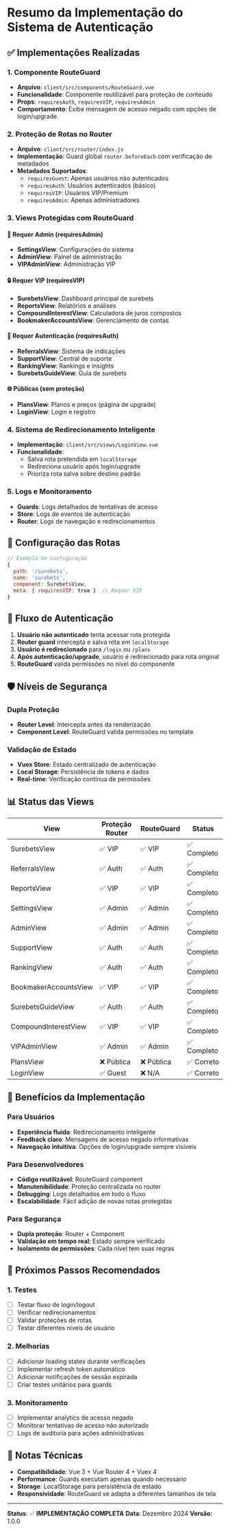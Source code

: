 # Resumo da Implementação do Sistema de Autenticação

## ✅ Implementações Realizadas

### 1. Componente RouteGuard
- **Arquivo**: `client/src/components/RouteGuard.vue`
- **Funcionalidade**: Componente reutilizável para proteção de conteúdo
- **Props**: `requiresAuth`, `requiresVIP`, `requiresAdmin`
- **Comportamento**: Exibe mensagem de acesso negado com opções de login/upgrade

### 2. Proteção de Rotas no Router
- **Arquivo**: `client/src/router/index.js`
- **Implementação**: Guard global `router.beforeEach` com verificação de metadados
- **Metadados Suportados**:
  - `requiresGuest`: Apenas usuários não autenticados
  - `requiresAuth`: Usuários autenticados (básico)
  - `requiresVIP`: Usuários VIP/Premium
  - `requiresAdmin`: Apenas administradores

### 3. Views Protegidas com RouteGuard

#### 🚫 Requer Admin (requiresAdmin)
- **SettingsView**: Configurações do sistema
- **AdminView**: Painel de administração
- **VIPAdminView**: Administração VIP

#### 🔒 Requer VIP (requiresVIP)
- **SurebetsView**: Dashboard principal de surebets
- **ReportsView**: Relatórios e análises
- **CompoundInterestView**: Calculadora de juros compostos
- **BookmakerAccountsView**: Gerenciamento de contas

#### 🔐 Requer Autenticação (requiresAuth)
- **ReferralsView**: Sistema de indicações
- **SupportView**: Central de suporte
- **RankingView**: Rankings e insights
- **SurebetsGuideView**: Guia de surebets

#### 🌐 Públicas (sem proteção)
- **PlansView**: Planos e preços (página de upgrade)
- **LoginView**: Login e registro

### 4. Sistema de Redirecionamento Inteligente
- **Implementação**: `client/src/views/LoginView.vue`
- **Funcionalidade**: 
  - Salva rota pretendida em `localStorage`
  - Redireciona usuário após login/upgrade
  - Prioriza rota salva sobre destino padrão

### 5. Logs e Monitoramento
- **Guards**: Logs detalhados de tentativas de acesso
- **Store**: Logs de eventos de autenticação
- **Router**: Logs de navegação e redirecionamentos

## 🔧 Configuração das Rotas

```javascript
// Exemplo de configuração
{
  path: '/surebets',
  name: 'surebets',
  component: SurebetsView,
  meta: { requiresVIP: true }  // Requer VIP
}
```

## 🎯 Fluxo de Autenticação

1. **Usuário não autenticado** tenta acessar rota protegida
2. **Router guard** intercepta e salva rota em `localStorage`
3. **Usuário é redirecionado** para `/login` ou `/plans`
4. **Após autenticação/upgrade**, usuário é redirecionado para rota original
5. **RouteGuard** valida permissões no nível do componente

## 🛡️ Níveis de Segurança

### Dupla Proteção
- **Router Level**: Intercepta antes da renderização
- **Component Level**: RouteGuard valida permissões no template

### Validação de Estado
- **Vuex Store**: Estado centralizado de autenticação
- **Local Storage**: Persistência de tokens e dados
- **Real-time**: Verificação contínua de permissões

## 📊 Status das Views

| View | Proteção Router | RouteGuard | Status |
|------|----------------|------------|---------|
| SurebetsView | ✅ VIP | ✅ VIP | ✅ Completo |
| ReferralsView | ✅ Auth | ✅ Auth | ✅ Completo |
| ReportsView | ✅ VIP | ✅ VIP | ✅ Completo |
| SettingsView | ✅ Admin | ✅ Admin | ✅ Completo |
| AdminView | ✅ Admin | ✅ Admin | ✅ Completo |
| SupportView | ✅ Auth | ✅ Auth | ✅ Completo |
| RankingView | ✅ Auth | ✅ Auth | ✅ Completo |
| BookmakerAccountsView | ✅ VIP | ✅ VIP | ✅ Completo |
| SurebetsGuideView | ✅ Auth | ✅ Auth | ✅ Completo |
| CompoundInterestView | ✅ VIP | ✅ VIP | ✅ Completo |
| VIPAdminView | ✅ Admin | ✅ Admin | ✅ Completo |
| PlansView | ❌ Pública | ❌ Pública | ✅ Correto |
| LoginView | ✅ Guest | ❌ N/A | ✅ Correto |

## 🚀 Benefícios da Implementação

### Para Usuários
- **Experiência fluida**: Redirecionamento inteligente
- **Feedback claro**: Mensagens de acesso negado informativas
- **Navegação intuitiva**: Opções de login/upgrade sempre visíveis

### Para Desenvolvedores
- **Código reutilizável**: RouteGuard component
- **Manutenibilidade**: Proteção centralizada no router
- **Debugging**: Logs detalhados em todo o fluxo
- **Escalabilidade**: Fácil adição de novas rotas protegidas

### Para Segurança
- **Dupla proteção**: Router + Component
- **Validação em tempo real**: Estado sempre verificado
- **Isolamento de permissões**: Cada nível tem suas regras

## 🔮 Próximos Passos Recomendados

### 1. Testes
- [ ] Testar fluxo de login/logout
- [ ] Verificar redirecionamentos
- [ ] Validar proteções de rotas
- [ ] Testar diferentes níveis de usuário

### 2. Melhorias
- [ ] Adicionar loading states durante verificações
- [ ] Implementar refresh token automático
- [ ] Adicionar notificações de sessão expirada
- [ ] Criar testes unitários para guards

### 3. Monitoramento
- [ ] Implementar analytics de acesso negado
- [ ] Monitorar tentativas de acesso não autorizado
- [ ] Logs de auditoria para ações administrativas

## 📝 Notas Técnicas

- **Compatibilidade**: Vue 3 + Vue Router 4 + Vuex 4
- **Performance**: Guards executam apenas quando necessário
- **Storage**: LocalStorage para persistência de estado
- **Responsividade**: RouteGuard se adapta a diferentes tamanhos de tela

---

**Status**: ✅ **IMPLEMENTAÇÃO COMPLETA**
**Data**: Dezembro 2024
**Versão**: 1.0.0
